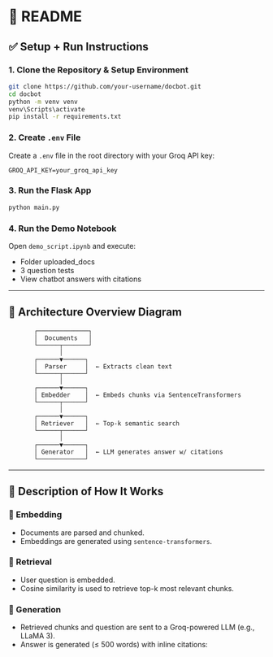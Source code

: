
# 📘 README

## ✅ Setup + Run Instructions

### 1. Clone the Repository & Setup Environment
```bash
git clone https://github.com/your-username/docbot.git
cd docbot
python -m venv venv
venv\Scripts\activate     
pip install -r requirements.txt
```

### 2. Create `.env` File
Create a `.env` file in the root directory with your Groq API key:
```
GROQ_API_KEY=your_groq_api_key
```

### 3. Run the Flask App
```bash
python main.py
```

### 4. Run the Demo Notebook
Open `demo_script.ipynb` and execute:
- Folder uploaded_docs
- 3 question tests
- View chatbot answers with citations

---

## 🧱 Architecture Overview Diagram

```
       ┌──────────────┐
       │  Documents   │
       └──────┬───────┘
              │
       ┌──────▼──────┐
       │  Parser     │  ← Extracts clean text
       └──────┬──────┘
              │
       ┌──────▼──────┐
       │ Embedder    │  ← Embeds chunks via SentenceTransformers
       └──────┬──────┘
              │
       ┌──────▼──────┐
       │ Retriever   │  ← Top-k semantic search
       └──────┬──────┘
              │
       ┌──────▼──────┐
       │ Generator   │  ← LLM generates answer w/ citations
       └─────────────┘
```

---

## 🧠 Description of How It Works

### 🔹 Embedding
- Documents are parsed and chunked.
- Embeddings are generated using `sentence-transformers`.

### 🔹 Retrieval
- User question is embedded.
- Cosine similarity is used to retrieve top-k most relevant chunks.

### 🔹 Generation
- Retrieved chunks and question are sent to a Groq-powered LLM (e.g., LLaMA 3).
- Answer is generated (≤ 500 words) with inline citations:  
 


